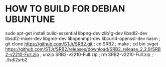 # HOW TO BUILD FOR DEBIAN UBUNTUNE
sudo apt-get install build-essential libpng-dev zlib1g-dev libsdl2-dev libsdl2-mixer-dev libgme-dev libopenmpt-dev libcurl4-openssl-dev nasm ; git clone https://github.com/STJr/SRB2.git ; cd SRB2 ; make ; cd bin ;wget https://github.com/STJr/SRB2/releases/download/SRB2_release_2.2.9/SRB2-v2210-Full.zip ; unzip SRB2-v2210-Full.zip ; rm SRB2-v2210-Full.zip ; ./lsdl2srb2
